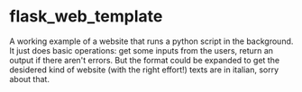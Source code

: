 # flask_web_template
A working example of a website that runs a python script in the background.
It just does basic operations: get some inputs from the users, return an output if there aren't errors.
But the format could be expanded to get the desidered kind of website (with the right effort!)
texts are in italian, sorry about that.
